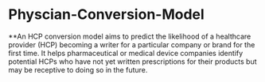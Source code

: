 # Physcian-Conversion-Model
**An HCP conversion model aims to predict the likelihood of a healthcare provider (HCP) becoming a writer for a particular company or brand for the first time. It helps pharmaceutical or medical device companies identify potential HCPs who have not yet written prescriptions for their products but may be receptive to doing so in the future.
